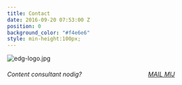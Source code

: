 ```yaml
---
title: Contact
date: 2016-09-20 07:53:00 Z
position: 0
background_color: "#f4e6e6"
style: min-height:100px;
---
```


![edg-logo.jpg](/uploads/edg-logo.jpg)
###### Content consultant nodig? <a href="#" class="btn btn-primary btn-lg mailto" style="margin-left:30%">MAIL MIJ</a>